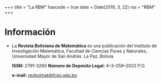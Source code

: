 +++
title = "La RBM"
hascode = true
date = Date(2019, 3, 22)
rss = "RBM"
+++


# Información

- La **Revista Boliviana de Matemática** es una publicación del Instituto de Investigación Matemática, Facultad de Ciencias Puras y Naturales, Universidad Mayor de San Andrés. La Paz, Bolivia. 
    
   
    **ISSN:** 2791-3260
    **Número de Depósito Legal:** 4–3–259–2022 P.O.

    **e-mail:** revbolmat@fcpn.edu.bo 



